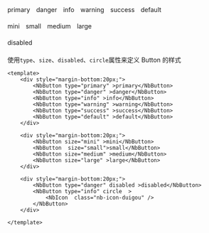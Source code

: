  

<div style="margin-bottom:20px;">
    <NbButton type="primary"  style="margin-right:10px;" >primary</NbButton>
    <NbButton type="danger"   style="margin-right:10px;">danger</NbButton>
    <NbButton type="info"   style="margin-right:10px;">info</NbButton>
    <NbButton type="warning"  style="margin-right:10px;" >warning</NbButton>
    <NbButton type="success"  style="margin-right:10px;" >success</NbButton>
    <NbButton type="default"  style="margin-right:10px;" >default</NbButton>
</div>

<div style="margin-bottom:20px;">
    <NbButton type="primary" size="mini" style="margin-right:10px;" >mini</NbButton>
    <NbButton type="primary"  size="small" style="margin-right:10px;">small</NbButton>
    <NbButton type="primary" size="medium"  style="margin-right:10px;">medium</NbButton>
    <NbButton type="primary" size="large" style="margin-right:10px;" >large</NbButton>
    
</div>

<div style="margin-bottom:20px;">
    <NbButton type="primary" disabled style="margin-right:10px;">disabled</NbButton>
   <NbButton type="info" circle style="margin-right:10px;" >  
            <NbIcon  class="nb-icon-duanxin" />
        </NbButton>
</div>



使用`type`、`size`、`disabled`、`circle`属性来定义 Button 的样式

```vue
<template>
    <div style="margin-bottom:20px;">
        <NbButton type="primary" >primary</NbButton>
        <NbButton type="danger" >danger</NbButton>
        <NbButton type="info" >info</NbButton>
        <NbButton type="warning" >warning</NbButton>
        <NbButton type="success" >success</NbButton>
        <NbButton type="default" >default</NbButton>
    </div>

    <div style="margin-bottom:20px;">
        <NbButton size="mini" >mini</NbButton>
        <NbButton  size="small">small</NbButton>
        <NbButton size="medium" >medium</NbButton>
        <NbButton size="large" >large</NbButton>
    </div>

    <div style="margin-bottom:20px;">
        <NbButton type="danger" disabled >disabled</NbButton>
        <NbButton type="info" circle  >  
            <NbIcon  class="nb-icon-duigou" />
        </NbButton>
    </div>

</template>

```